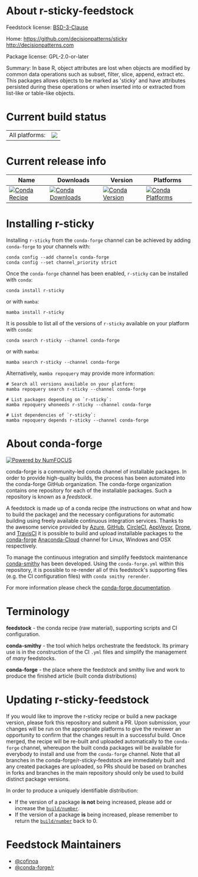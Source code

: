 About r-sticky-feedstock
========================

Feedstock license: [BSD-3-Clause](https://github.com/conda-forge/r-sticky-feedstock/blob/main/LICENSE.txt)

Home: https://github.com/decisionpatterns/sticky http://decisionpatterns.com

Package license: GPL-2.0-or-later

Summary: In base R, object attributes are lost when objects are modified by common data operations such as subset, filter, slice, append, extract etc. This packages allows objects to be marked as 'sticky' and have attributes persisted during these operations or when inserted into or extracted from list-like or table-like objects.

Current build status
====================


<table><tr><td>All platforms:</td>
    <td>
      <a href="https://dev.azure.com/conda-forge/feedstock-builds/_build/latest?definitionId=16213&branchName=main">
        <img src="https://dev.azure.com/conda-forge/feedstock-builds/_apis/build/status/r-sticky-feedstock?branchName=main">
      </a>
    </td>
  </tr>
</table>

Current release info
====================

| Name | Downloads | Version | Platforms |
| --- | --- | --- | --- |
| [![Conda Recipe](https://img.shields.io/badge/recipe-r--sticky-green.svg)](https://anaconda.org/conda-forge/r-sticky) | [![Conda Downloads](https://img.shields.io/conda/dn/conda-forge/r-sticky.svg)](https://anaconda.org/conda-forge/r-sticky) | [![Conda Version](https://img.shields.io/conda/vn/conda-forge/r-sticky.svg)](https://anaconda.org/conda-forge/r-sticky) | [![Conda Platforms](https://img.shields.io/conda/pn/conda-forge/r-sticky.svg)](https://anaconda.org/conda-forge/r-sticky) |

Installing r-sticky
===================

Installing `r-sticky` from the `conda-forge` channel can be achieved by adding `conda-forge` to your channels with:

```
conda config --add channels conda-forge
conda config --set channel_priority strict
```

Once the `conda-forge` channel has been enabled, `r-sticky` can be installed with `conda`:

```
conda install r-sticky
```

or with `mamba`:

```
mamba install r-sticky
```

It is possible to list all of the versions of `r-sticky` available on your platform with `conda`:

```
conda search r-sticky --channel conda-forge
```

or with `mamba`:

```
mamba search r-sticky --channel conda-forge
```

Alternatively, `mamba repoquery` may provide more information:

```
# Search all versions available on your platform:
mamba repoquery search r-sticky --channel conda-forge

# List packages depending on `r-sticky`:
mamba repoquery whoneeds r-sticky --channel conda-forge

# List dependencies of `r-sticky`:
mamba repoquery depends r-sticky --channel conda-forge
```


About conda-forge
=================

[![Powered by
NumFOCUS](https://img.shields.io/badge/powered%20by-NumFOCUS-orange.svg?style=flat&colorA=E1523D&colorB=007D8A)](https://numfocus.org)

conda-forge is a community-led conda channel of installable packages.
In order to provide high-quality builds, the process has been automated into the
conda-forge GitHub organization. The conda-forge organization contains one repository
for each of the installable packages. Such a repository is known as a *feedstock*.

A feedstock is made up of a conda recipe (the instructions on what and how to build
the package) and the necessary configurations for automatic building using freely
available continuous integration services. Thanks to the awesome service provided by
[Azure](https://azure.microsoft.com/en-us/services/devops/), [GitHub](https://github.com/),
[CircleCI](https://circleci.com/), [AppVeyor](https://www.appveyor.com/),
[Drone](https://cloud.drone.io/welcome), and [TravisCI](https://travis-ci.com/)
it is possible to build and upload installable packages to the
[conda-forge](https://anaconda.org/conda-forge) [Anaconda-Cloud](https://anaconda.org/)
channel for Linux, Windows and OSX respectively.

To manage the continuous integration and simplify feedstock maintenance
[conda-smithy](https://github.com/conda-forge/conda-smithy) has been developed.
Using the ``conda-forge.yml`` within this repository, it is possible to re-render all of
this feedstock's supporting files (e.g. the CI configuration files) with ``conda smithy rerender``.

For more information please check the [conda-forge documentation](https://conda-forge.org/docs/).

Terminology
===========

**feedstock** - the conda recipe (raw material), supporting scripts and CI configuration.

**conda-smithy** - the tool which helps orchestrate the feedstock.
                   Its primary use is in the construction of the CI ``.yml`` files
                   and simplify the management of *many* feedstocks.

**conda-forge** - the place where the feedstock and smithy live and work to
                  produce the finished article (built conda distributions)


Updating r-sticky-feedstock
===========================

If you would like to improve the r-sticky recipe or build a new
package version, please fork this repository and submit a PR. Upon submission,
your changes will be run on the appropriate platforms to give the reviewer an
opportunity to confirm that the changes result in a successful build. Once
merged, the recipe will be re-built and uploaded automatically to the
`conda-forge` channel, whereupon the built conda packages will be available for
everybody to install and use from the `conda-forge` channel.
Note that all branches in the conda-forge/r-sticky-feedstock are
immediately built and any created packages are uploaded, so PRs should be based
on branches in forks and branches in the main repository should only be used to
build distinct package versions.

In order to produce a uniquely identifiable distribution:
 * If the version of a package **is not** being increased, please add or increase
   the [``build/number``](https://docs.conda.io/projects/conda-build/en/latest/resources/define-metadata.html#build-number-and-string).
 * If the version of a package **is** being increased, please remember to return
   the [``build/number``](https://docs.conda.io/projects/conda-build/en/latest/resources/define-metadata.html#build-number-and-string)
   back to 0.

Feedstock Maintainers
=====================

* [@cofinoa](https://github.com/cofinoa/)
* [@conda-forge/r](https://github.com/conda-forge/r/)

